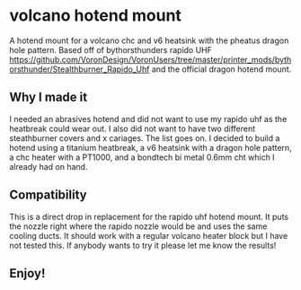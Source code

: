 
# volcano hotend mount


A hotend mount for a volcano chc and v6 heatsink with the pheatus dragon hole pattern. Based off of bythorsthunders rapido UHF https://github.com/VoronDesign/VoronUsers/tree/master/printer_mods/bythorsthunder/Stealthburner_Rapido_Uhf and the official dragon hotend mount. 

## Why I made it

I needed an abrasives hotend and did not want to use my rapido uhf as the heatbreak could wear out. I also did not want to have two different steathburner covers and x cariages. The list goes on. I decided to build a hotend using a titanium heatbreak, a v6 heatsink with a dragon hole pattern, a chc heater with a PT1000, and a bondtech bi metal 0.6mm cht which I already had on hand.

## Compatibility

This is a direct drop in replacement for the rapido uhf hotend mount. It puts the nozzle right where the rapido nozzle would be and uses the same cooling ducts. It should work with a regular volcano heater block but I have not tested this. If anybody wants to try it please let me know the results!

## Enjoy!
